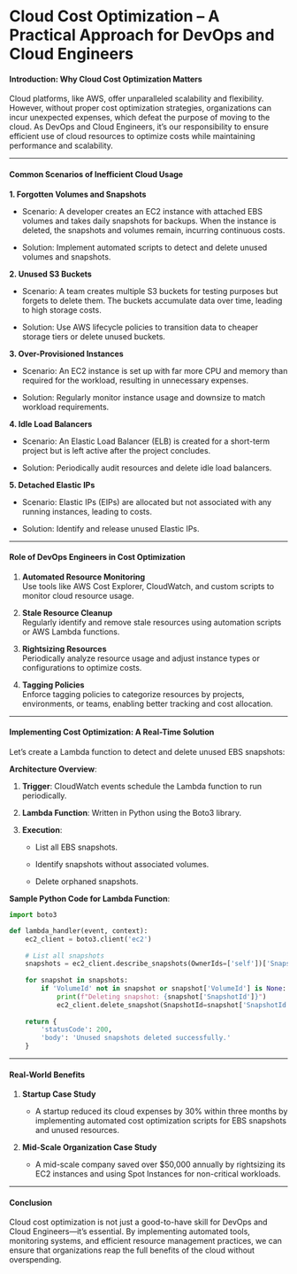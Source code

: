 # Cloud Cost Optimization – A Practical Approach for DevOps and Cloud Engineers

#### Introduction: Why **Cloud Cost Optimization Matters**

Cloud platforms, like AWS, offer unparalleled scalability and flexibility. However, without proper cost optimization strategies, organizations can incur unexpected expenses, which defeat the purpose of moving to the cloud. As DevOps and Cloud Engineers, it’s our responsibility to ensure efficient use of cloud resources to optimize costs while maintaining performance and scalability.

----------

#### **Common Scenarios of Inefficient Cloud Usage**

**1. Forgotten Volumes and Snapshots**

-   Scenario: A developer creates an EC2 instance with attached EBS volumes and takes daily snapshots for backups. When the instance is deleted, the snapshots and volumes remain, incurring continuous costs.
    
-   Solution: Implement automated scripts to detect and delete unused volumes and snapshots.
    

**2. Unused S3 Buckets**

-   Scenario: A team creates multiple S3 buckets for testing purposes but forgets to delete them. The buckets accumulate data over time, leading to high storage costs.
    
-   Solution: Use AWS lifecycle policies to transition data to cheaper storage tiers or delete unused buckets.
    

**3. Over-Provisioned Instances**

-   Scenario: An EC2 instance is set up with far more CPU and memory than required for the workload, resulting in unnecessary expenses.
    
-   Solution: Regularly monitor instance usage and downsize to match workload requirements.
    

**4. Idle Load Balancers**

-   Scenario: An Elastic Load Balancer (ELB) is created for a short-term project but is left active after the project concludes.
    
-   Solution: Periodically audit resources and delete idle load balancers.
    

**5. Detached Elastic IPs**

-   Scenario: Elastic IPs (EIPs) are allocated but not associated with any running instances, leading to costs.
    
-   Solution: Identify and release unused Elastic IPs.
    

----------

#### **Role of DevOps Engineers in Cost Optimization**

1.  **Automated Resource Monitoring**  
    Use tools like AWS Cost Explorer, CloudWatch, and custom scripts to monitor cloud resource usage.
    
2.  **Stale Resource Cleanup**  
    Regularly identify and remove stale resources using automation scripts or AWS Lambda functions.
    
3.  **Rightsizing Resources**  
    Periodically analyze resource usage and adjust instance types or configurations to optimize costs.
    
4.  **Tagging Policies**  
    Enforce tagging policies to categorize resources by projects, environments, or teams, enabling better tracking and cost allocation.
    

----------

#### **Implementing Cost Optimization: A Real-Time Solution**

Let’s create a Lambda function to detect and delete unused EBS snapshots:

**Architecture Overview**:

1.  **Trigger**: CloudWatch events schedule the Lambda function to run periodically.
    
2.  **Lambda Function**: Written in Python using the Boto3 library.
    
3.  **Execution**:
    
    -   List all EBS snapshots.
        
    -   Identify snapshots without associated volumes.
        
    -   Delete orphaned snapshots.
        

**Sample Python Code for Lambda Function**:

```python
import boto3

def lambda_handler(event, context):
    ec2_client = boto3.client('ec2')
    
    # List all snapshots
    snapshots = ec2_client.describe_snapshots(OwnerIds=['self'])['Snapshots']
    
    for snapshot in snapshots:
        if 'VolumeId' not in snapshot or snapshot['VolumeId'] is None:
            print(f"Deleting snapshot: {snapshot['SnapshotId']}")
            ec2_client.delete_snapshot(SnapshotId=snapshot['SnapshotId'])
    
    return {
        'statusCode': 200,
        'body': 'Unused snapshots deleted successfully.'
    }

```

----------

#### **Real-World Benefits**

1.  **Startup Case Study**
    
    -   A startup reduced its cloud expenses by 30% within three months by implementing automated cost optimization scripts for EBS snapshots and unused resources.
        
2.  **Mid-Scale Organization Case Study**
    
    -   A mid-scale company saved over $50,000 annually by rightsizing its EC2 instances and using Spot Instances for non-critical workloads.
        

----------

#### **Conclusion**

Cloud cost optimization is not just a good-to-have skill for DevOps and Cloud Engineers—it’s essential. By implementing automated tools, monitoring systems, and efficient resource management practices, we can ensure that organizations reap the full benefits of the cloud without overspending.

